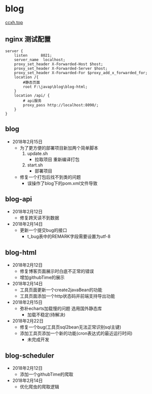 # blog
[ccxh.top ](http://www.ccxh.top)

## nginx 测试配置

```
server {
    listen		8021;
    server_name  localhost;
    proxy_set_header X-Forwarded-Host $host;
    proxy_set_header X-Forwarded-Server $host;
    proxy_set_header X-Forwarded-For $proxy_add_x_forwarded_for;
    location /{
        #静态页面
        root F:\javap\blog\blog-html;
    }
    location /api/ {
        # api服务
        proxy_pass http://localhost:8090/;
    }
}
```
## blog
- 2018年2月15日
    - 为了更方便的部署项目新加两个简单脚本
        1. update.sh
            - 拉取项目 重新编译打包
        2. start.sh 
            - 部署项目
     - 修复一个打包后找不到类的问题
        - 误操作了blog下的pom.xml文件导致
        
## blog-api
- 2018年2月12日
    - 修复跨天读不到数据
- 2018年2月14日
    - 更新一个提交bug的接口
        - t_bug表中的REMARK字段需要设置为utf-8

## blog-html
- 2018年2月12日
    - 修复博客页面展示时白底不正常的错误
    - 增加githubTime的展示
- 2018年2月14日
    - 工具页面更新一个create2javaBean的功能
    - 工具页面添加一个http状态码并前端支持导出功能
- 2018年2月15日
    - 弥补echarts加载慢的问题 选用国外静态库
        - 加载不稳定(待解决)    
- 2018年2月22日
    - 修复一个bug(工具页sql2bean无法正常识别sql主键)
    - 添加工具页添加一个新的功能(cron表达式的最近运行时间)
        - 未完成开发
## blog-scheduler
- 2018年2月12日
    - 添加一个githubTime的爬取
- 2018年2月14日
    - 优化爬虫的爬取逻辑
    


